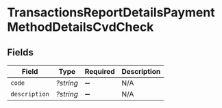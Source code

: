 # TransactionsReportDetailsPaymentMethodDetailsCvdCheck


## Fields

| Field              | Type               | Required           | Description        |
| ------------------ | ------------------ | ------------------ | ------------------ |
| `code`             | *?string*          | :heavy_minus_sign: | N/A                |
| `description`      | *?string*          | :heavy_minus_sign: | N/A                |